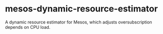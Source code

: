 # mesos-dynamic-resource-estimator
A dynamic resource estimator for Mesos, which adjusts oversubscription depends on CPU load. 
